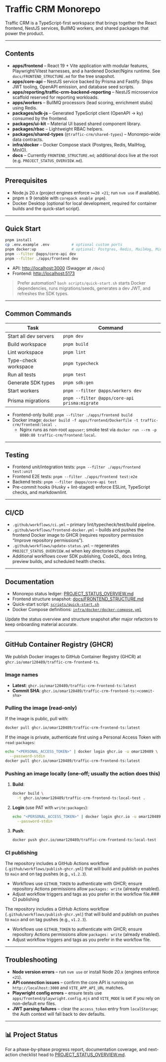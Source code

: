 # Traffic CRM Monorepo

Traffic CRM is a TypeScript-first workspace that brings together the React frontend, NestJS services, BullMQ workers, and shared packages that power the product.

---

## Contents

- **apps/frontend** – React 19 + Vite application with modular features, Playwright/Vitest harnesses, and a hardened Docker/Nginx runtime. See `docs/FRONTEND_STRUCTURE.md` for the tree snapshot.
- **apps/core-api** – NestJS service backed by Prisma and Fastify. Ships JWT tooling, OpenAPI emission, and database seed scripts.
- **apps/reporting/traffic-crm-backend-reporting** – NestJS microservice scaffold reserved for reporting workloads.
- **apps/workers** – BullMQ processors (lead scoring, enrichment stubs) using Redis.
- **packages/sdk-js** – Generated TypeScript client (OpenAPI → ky) consumed by the frontend.
- **packages/ui-kit** – Material UI based shared component library.
- **packages/rbac** – Lightweight RBAC helpers.
- **packages/shared-types** (`@traffic-crm/shared-types`) – Monorepo-wide data contracts.
- **infra/docker** – Docker Compose stack (Postgres, Redis, MailHog, MinIO).
- **docs** – Currently `FRONTEND_STRUCTURE.md`; additional docs live at the root (e.g. `PROJECT_STATUS_OVERVIEW.md`).

---

## Prerequisites

- Node.js 20.x (project engines enforce `>=20 <21`; run `nvm use` if available).
- pnpm ≥ 9 (enable with `corepack enable pnpm`).
- Docker Desktop (optional for local development, required for container builds and the quick-start script).

---

## Quick Start

```bash
pnpm install
cp .env.example .env          # optional custom ports
pnpm docker:up                # optional: Postgres, Redis, MailHog, MinIO
pnpm --filter @apps/core-api dev
pnpm --filter ./apps/frontend dev
```

- API: <http://localhost:3000> (Swagger at `/docs`)
- Frontend: <http://localhost:5173>

> Prefer automation? `bash scripts/quick-start.sh` starts Docker dependencies, runs migrations/seeds, generates a dev JWT, and refreshes the SDK types.

---

## Common Commands

| Task | Command |
| --- | --- |
| Start all dev servers | `pnpm dev` |
| Build workspace | `pnpm build` |
| Lint workspace | `pnpm lint` |
| Type-check workspace | `pnpm typecheck` |
| Run all tests | `pnpm test` |
| Generate SDK types | `pnpm sdk:gen` |
| Start workers | `pnpm --filter @apps/workers dev` |
| Prisma migrations | `pnpm --filter @apps/core-api prisma:migrate` |

- Frontend-only build: `pnpm --filter ./apps/frontend build`
- Docker image: `docker build -f apps/frontend/Dockerfile -t traffic-crm/frontend:local .`
  - Nginx runs as non-root `appuser`; smoke test via `docker run --rm -p 8080:80 traffic-crm/frontend:local`.

---

## Testing

- Frontend unit/integration tests: `pnpm --filter ./apps/frontend test:unit`
- Frontend E2E tests: `pnpm --filter ./apps/frontend test:e2e`
- Backend tests: `pnpm --filter @apps/core-api test`
- Pre-commit hooks (Husky + lint-staged) enforce ESLint, TypeScript checks, and markdownlint.

---

## CI/CD

- `.github/workflows/ci.yml` – primary lint/typecheck/test/build pipeline.
- `.github/workflows/frontend-docker.yml` – builds and pushes the frontend Docker image to GHCR (requires repository permission “Improve repository permissions”).
- `.github/workflows/update-status.yml` – regenerates `PROJECT_STATUS_OVERVIEW.md` when key directories change.
- Additional workflows cover SDK publishing, CodeQL, docs linting, preview builds, and scheduled health checks.

---

## Documentation

- Monorepo status ledger: [PROJECT_STATUS_OVERVIEW.md](./PROJECT_STATUS_OVERVIEW.md)
- Frontend structure snapshot: [docs/FRONTEND_STRUCTURE.md](./docs/FRONTEND_STRUCTURE.md)
- Quick-start script: [`scripts/quick-start.sh`](./scripts/quick-start.sh)
- Docker Compose definitions: [`infra/docker/docker-compose.yml`](./infra/docker/docker-compose.yml)

Update the status overview and structure snapshot after major refactors to keep onboarding material accurate.

---

## GitHub Container Registry (GHCR)

We publish Docker images to GitHub Container Registry (GHCR) at
`ghcr.io/omar120489/traffic-crm-frontend-ts`.

### Image names

- **Latest**: `ghcr.io/omar120489/traffic-crm-frontend-ts:latest`
- **Commit SHA**: `ghcr.io/omar120489/traffic-crm-frontend-ts:<commit-sha>`

### Pulling the image (read-only)

If the image is public, pull with:

```bash
docker pull ghcr.io/omar120489/traffic-crm-frontend-ts:latest
```

If the image is private, authenticate first using a Personal Access Token
with `read:packages`:

```bash
echo "<PERSONAL_ACCESS_TOKEN>" | docker login ghcr.io -u omar120489 \
  --password-stdin
docker pull ghcr.io/omar120489/traffic-crm-frontend-ts:latest
```

### Pushing an image locally (one-off; usually the action does this)

1. **Build**:

   ```bash
   docker build \
     -t ghcr.io/omar120489/traffic-crm-frontend-ts:local-test .
   ```

2. **Login** (use PAT with `write:packages`):

   ```bash
   echo "<PERSONAL_ACCESS_TOKEN>" | docker login ghcr.io -u omar120489 \
     --password-stdin
   ```

3. **Push**:

   ```bash
   docker push ghcr.io/omar120489/traffic-crm-frontend-ts:local-test
   ```

### CI publishing

The repository includes a GitHub Actions workflow (`.github/workflows/publish-ghcr.yml`)
that will build and publish on pushes to `main` and on tag pushes
(e.g., `v1.2.3`).

- Workflows use `GITHUB_TOKEN` to authenticate with GHCR; ensure repository Actions
  permissions allow `packages: write` (already enabled).
- Adjust workflow triggers and tags as you prefer in the workflow file.### CI publishing

The repository includes a GitHub Actions workflow (`.github/workflows/publish-ghcr.yml`)
that will build and publish on pushes to `main` and on tag pushes (e.g., `v1.2.3`).

- Workflows use `GITHUB_TOKEN` to authenticate with GHCR; ensure repository Actions
  permissions allow `packages: write` (already enabled).
- Adjust workflow triggers and tags as you prefer in the workflow file.

---

## Troubleshooting

- **Node version errors** – run `nvm use` or install Node 20.x (engines enforce `<21`).
- **API  connection issues** – confirm the core API is running on `http://localhost:3000` and `VITE_APP_API_URL` matches.
- **Playwright config errors** – ensure tests use `apps/frontend/playwright.config.mjs`
  and `VITE_MODE` is set if you rely on non-default env files.
- **JWT parsing failures** – clear the `access_token` entry from `localStorage`; the Auth context will fall back to dev defaults.

---

## 📊 Project Status

For a phase-by-phase progress report, documentation coverage, and next-action checklist head to [PROJECT_STATUS_OVERVIEW.md](./PROJECT_STATUS_OVERVIEW.md).
